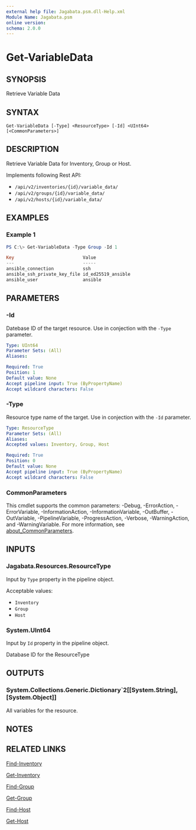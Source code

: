 ```yaml
---
external help file: Jagabata.psm.dll-Help.xml
Module Name: Jagabata.psm
online version:
schema: 2.0.0
---
```


# Get-VariableData

## SYNOPSIS
Retrieve Variable Data

## SYNTAX

```
Get-VariableData [-Type] <ResourceType> [-Id] <UInt64> [<CommonParameters>]
```

## DESCRIPTION
Retrieve Variable Data for Inventory, Group or Host.

Implements following Rest API:  
- `/api/v2/inventories/{id}/variable_data/`  
- `/api/v2/groups/{id}/variable_data/`  
- `/api/v2/hosts/{id}/variable_data/` 

## EXAMPLES

### Example 1
```powershell
PS C:\> Get-VariableData -Type Group -Id 1

Key                          Value
---                          -----
ansible_connection           ssh
ansible_ssh_private_key_file id_ed25519_ansible
ansible_user                 ansible
```

## PARAMETERS

### -Id
Datebase ID of the target resource.
Use in conjection with the `-Type` parameter.

```yaml
Type: UInt64
Parameter Sets: (All)
Aliases:

Required: True
Position: 1
Default value: None
Accept pipeline input: True (ByPropertyName)
Accept wildcard characters: False
```

### -Type
Resource type name of the target.
Use in conjection with the `-Id` parameter.

```yaml
Type: ResourceType
Parameter Sets: (All)
Aliases:
Accepted values: Inventory, Group, Host

Required: True
Position: 0
Default value: None
Accept pipeline input: True (ByPropertyName)
Accept wildcard characters: False
```

### CommonParameters
This cmdlet supports the common parameters: -Debug, -ErrorAction, -ErrorVariable, -InformationAction, -InformationVariable, -OutBuffer, -OutVariable, -PipelineVariable, -ProgressAction, -Verbose, -WarningAction, and -WarningVariable. For more information, see [about_CommonParameters](http://go.microsoft.com/fwlink/?LinkID=113216).

## INPUTS

### Jagabata.Resources.ResourceType
Input by `Type` property in the pipeline object.

Acceptable values:  
- `Inventory`  
- `Group`  
- `Host`

### System.UInt64
Input by `Id` property in the pipeline object.

Database ID for the ResourceType

## OUTPUTS

### System.Collections.Generic.Dictionary`2[[System.String],[System.Object]]
All variables for the resource.

## NOTES

## RELATED LINKS

[Find-Inventory](Find-Inventory.md)

[Get-Inventory](Get-Inventory.md)

[Find-Group](Find-Group.md)

[Get-Group](Get-Group.md)

[Find-Host](Find-Host.md)

[Get-Host](Get-Host.md)
